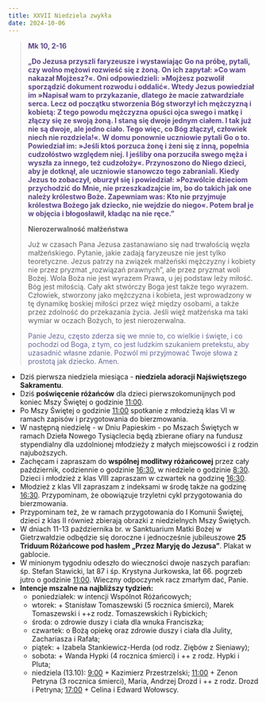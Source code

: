 ```yaml
---
title: XXVII Niedziela zwykła
date: 2024-10-06
---
```


> **<span style="color: #5D4587;">Mk 10, 2-16 </span>**
>
> **<span style="color: #5D4587;">„Do Jezusa przyszli faryzeusze i wystawiając Go na próbę, pytali, czy wolno mężowi rozwieść się z żoną. On ich zapytał: »Co wam nakazał Mojżesz?«. Oni odpowiedzieli: »Mojżesz pozwolił sporządzić dokument rozwodu i oddalić«. Wtedy Jezus powiedział im »Napisał wam to przykazanie, dlatego że macie zatwardziałe serca. Lecz od początku stworzenia Bóg stworzył ich mężczyzną i kobietą: Z tego powodu mężczyzna opuści ojca swego i matkę i złączy się ze swoją żoną. I staną się dwoje jednym ciałem. I tak już nie są dwoje, ale jedno ciało. Tego więc, co Bóg złączył, człowiek niech nie rozdziela!«. W domu ponownie uczniowie pytali Go o to. Powiedział im: »Jeśli ktoś porzuca żonę i żeni się z inną, popełnia cudzołóstwo względem niej. I jeśliby ona porzuciła swego męża i wyszła za innego, też cudzołoży«. Przynoszono do Niego dzieci, aby je dotknął, ale uczniowie stanowczo tego zabraniali. Kiedy Jezus to zobaczył, oburzył się i powiedział: »Pozwólcie dzieciom przychodzić do Mnie, nie przeszkadzajcie im, bo do takich jak one należy królestwo Boże. Zapewniam was: Kto nie przyjmuje królestwa Bożego jak dziecko, nie wejdzie do niego«. Potem brał je w objęcia i błogosławił, kładąc na nie ręce.”</span>**
>
>
>
> **Nierozerwalność małżeństwa**
>
> Już w czasach Pana Jezusa zastanawiano się nad trwałością węzła małżeńskiego. Pytanie, jakie zadają faryzeusze nie jest tylko teoretyczne. Jezus patrzy na związek małżeński mężczyzny i kobiety nie przez pryzmat „rozwiązań prawnych”, ale przez pryzmat woli Bożej. Wola Boża nie jest wyrazem Prawa, u jej podstaw leży miłość. Bóg jest miłością. Cały akt stwórczy Boga jest także tego wyrazem. Człowiek, stworzony jako mężczyzna i kobieta, jest wprowadzony w tę dynamikę boskiej miłości przez więź między osobami, a także przez zdolność do przekazania życia. Jeśli więź małżeńska ma taki wymiar w oczach Bożych, to jest nierozerwalna.
>
> <span style="color: #666699;">Panie Jezu, często zderza się we mnie to, co wielkie i święte, i co pochodzi od Boga, z tym, co jest ludzkim szukaniem pretekstu, aby uzasadnić własne zdanie. Pozwól mi przyjmować Twoje słowa z prostotą jak dziecko. Amen.
> &nbsp;

- Dziś pierwsza niedziela miesiąca - **niedziela adoracji Najświętszego Sakramentu**.
- Dziś **poświęcenie różańców** dla dzieci pierwszokomunijnych pod koniec Mszy Świętej o godzinie <u>11:00</u>.
- Po Mszy Świętej o godzinie <u>11:00</u> spotkanie z młodzieżą klas VI w ramach zapisów i przygotowania do bierzmowania.
- W następną niedzielę - w Dniu Papieskim - po Mszach Świętych w ramach Dzieła Nowego Tysiąclecia będą zbierane ofiary na fundusz stypendialny dla uzdolnionej młodzieży z małych miejscowości i z rodzin najuboższych.
- Zachęcam i zapraszam do **wspólnej modlitwy różańcowej** przez cały październik, codziennie o godzinie <u>16:30</u>, w niedziele o godzinie <u>8:30</u>. Dzieci i młodzież z klas VIII zapraszam w czwartek  na godzinę <u>16:30</u>.
- Młodzież z klas VII zapraszam z indeksami w środę także na godzinę <u>16:30</u>. Przypominam, że obowiązuje trzyletni cykl przygotowania do bierzmowania.
- Przypominam też, że w ramach przygotowania do I Komunii Świętej, dzieci z klas II również zbierają obrazki z niedzielnych Mszy Świętych.
- W dniach 11-13 października br. w Sanktuarium Matki Bożej w Gietrzwałdzie odbędzie się doroczne i jednocześnie jubileuszowe **25 Triduum Różańcowe pod hasłem „Przez Maryję do Jezusa”**. Plakat w gablocie.
- W minionym tygodniu odeszło do wieczności dwoje naszych parafian: śp. Stefan Stawicki, lat 87 i śp. Krystyna Jurkowska, lat 66. pogrzeb jutro o godzinie <u>11:00</u>. Wieczny odpoczynek racz zmarłym dać, Panie.
- **Intencje mszalne na najbliższy tydzień:**
  - poniedziałek: w intencji Wspólnot Różańcowych;
  - wtorek: + Stanisław Tomaszewski (5 rocznica śmierci), Marek Tomaszewski i ++z rodz. Tomaszewskich i Rybickich;
  - środa: o zdrowie duszy i ciała dla wnuka Franciszka;
  - czwartek: o Bożą opiekę oraz zdrowie duszy i ciała dla Julity, Zachariasza i Rafała;
  - piątek: + Izabela Stankiewicz-Herda (od rodz. Ziębów z Sieniawy);
  - sobota: + Wanda Hypki (4 rocznica śmierci) i ++ z rodz. Hypki i Pluta;
  - niedziela (13.10): <u>9:00</u> + Kazimierz Przestrzelski; <u>11:00</u> + Zenon Petryna (3 rocznica śmierci), Maria, Andrzej Drozd i ++ z rodz. Drozd i Petryna; <u>17:00</u> + Celina i Edward Wołowscy.
